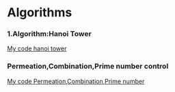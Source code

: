 # Algorithms

### 1.Algorithm:Hanoi Tower

[My code hanoi tower](https://github.com/UtkuGlsvn/Algorithms/blob/master/algorithms/src/HanoiTower.java)

### Permeation,Combination,Prime number control

[My code Permeation,Combination,Prime number](https://github.com/UtkuGlsvn/Algorithms/blob/master/algorithms/src/PerComPrime.java)
